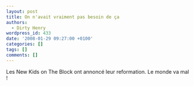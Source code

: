 ```yaml
---
layout: post
title: On n'avait vraiment pas besoin de ça
authors:
  - Dirty Henry
wordpress_id: 433
date: '2008-01-29 09:27:00 +0100'
categories: []
tags: []
comments: []
---
```

Les New Kids on The Block ont annoncé leur reformation. Le monde va mal !
